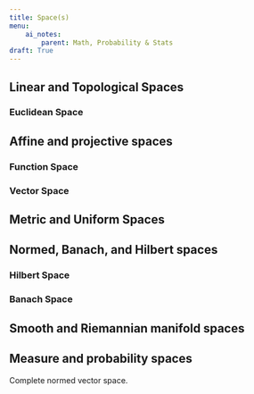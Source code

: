 ```yaml
---
title: Space(s)
menu:
    ai_notes:
        parent: Math, Probability & Stats
draft: True
---
```


## Linear and Topological Spaces

### Euclidean Space

## Affine and projective spaces

### Function Space

### Vector Space

## Metric and Uniform Spaces

## Normed, Banach, and Hilbert spaces

### Hilbert Space

### Banach Space

## Smooth and Riemannian manifold spaces

## Measure and probability spaces



Complete normed vector space.
